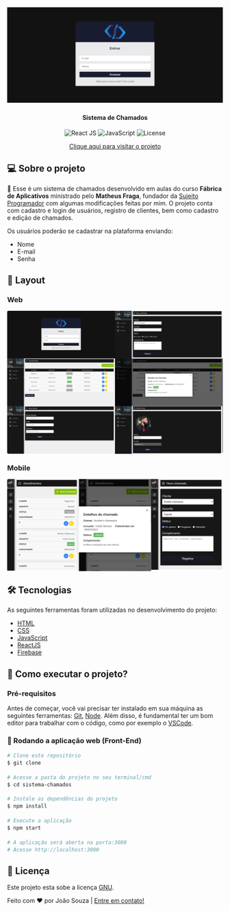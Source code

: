 <h1 align="center">
    <img alt="Banner do projeto" title="Sistema de chamados" src="src/assets/banner01.png" />
</h1>

<h4 align="center"> 
	<p>Sistema de Chamados</p>
</h4>

<p align="center">
  <img alt="React JS" src="https://img.shields.io/badge/React-20232A?style=flat&logo=react&logoColor=61DAFB">

  <img alt="JavaScript" src="https://img.shields.io/badge/JavaScript-323330?style=flat&logo=javascript&logoColor=F7DF1E">
	
  <img alt="License" src="https://img.shields.io/badge/license-GNU-brightgreen?style=flat">
</p>

<p align="center"> 
    <a href="https://sistemachamados-joaosouza07.netlify.app/">Clique aqui para visitar o projeto</a>
</p>



## 💻 Sobre o projeto

🎫 Esse é um sistema de chamados desenvolvido em aulas do curso **Fábrica de Aplicativos** ministrado pelo **Matheus Fraga**, fundador da <a href="https://sujeitoprogramador.com/">Sujeito Programador</a> com algumas modificações feitas por mim. O projeto conta com cadastro e login de usuários, registro de clientes, bem como cadastro e edição de chamados.

Os usuários poderão se cadastrar na plataforma enviando:
- Nome
- E-mail
- Senha


## 🎨 Layout

### Web

<p align="center" style="display: flex; align-items: flex-start; justify-content: center;">
  <img alt="Previa do projeto web" title="Preview Web" src="src/assets/preview-web.png" style="border-radius: .2rem">
</p>


### Mobile
<p align="center" style="display: flex; align-items: flex-start; justify-content: center;">
  <img alt="Previa do projeto mobile" title="Preview Mobile" src="src/assets/preview-mobile.png" style="border-radius: .2rem">
</p>

## 🛠 Tecnologias

As seguintes ferramentas foram utilizadas no desenvolvimento do projeto:

- [HTML](https://developer.mozilla.org/en-US/docs/Web/HTML)
- [CSS](https://www.w3.org/Style/CSS/Overview.en.html)
- [JavaScript](https://developer.mozilla.org/en-US/docs/Web/JavaScript)
- [ReactJS](https://reactjs.org/)
- [Firebase](https://firebase.google.com/?hl=pt-br)


## 🎲 Como executar o projeto?

### Pré-requisitos

Antes de começar, você vai precisar ter instalado em sua máquina as seguintes ferramentas:
[Git](https://git-scm.com), [Node](https://nodejs.org/). Além disso, é fundamental ter um bom editor para trabalhar com o código, como por exemplo o [VSCode](https://code.visualstudio.com/).


### 🧭 Rodando a aplicação web (Front-End)


```bash
# Clone este repositório
$ git clone 

# Acesse a pasta do projeto no seu terminal/cmd
$ cd sistema-chamados

# Instale as dependências do projeto
$ npm install

# Execute a aplicação
$ npm start 

# A aplicação será aberta na porta:3000
# Acesse http://localhost:3000
```

## 📝 Licença

Este projeto esta sobe a licença [GNU](./LICENSE).

Feito com ❤️ por João Souza | [Entre em contato!](https://www.linkedin.com/in/joaosouzadesenvolvedorweb)